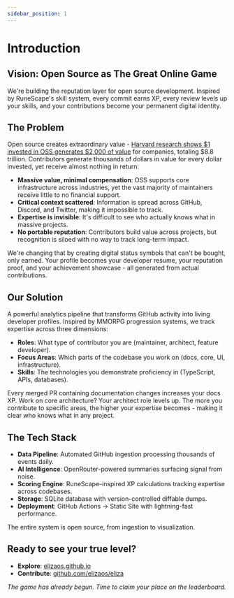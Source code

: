 ```yaml
---
sidebar_position: 1
---
```


# Introduction

## Vision: Open Source as The Great Online Game

We're building the reputation layer for open source development. Inspired by RuneScape's skill system, every commit earns XP, every review levels up your skills, and your contributions become your permanent digital identity.

## The Problem

Open source creates extraordinary value - [Harvard research shows $1 invested in OSS generates $2,000 of value](https://www.hbs.edu/ris/Publication%20Files/24-038_51f8444f-502c-4139-8bf2-56eb4b65c58a.pdf#page=31.22) for companies, totaling $8.8 trillion. Contributors generate thousands of dollars in value for every dollar invested, yet receive almost nothing in return:

- **Massive value, minimal compensation**: OSS supports core infrastructure across industries, yet the vast majority of maintainers receive little to no financial support.
- **Critical context scattered**: Information is spread across GitHub, Discord, and Twitter, making it impossible to track.
- **Expertise is invisible**: It's difficult to see who actually knows what in massive projects.
- **No portable reputation**: Contributors build value across projects, but recognition is siloed with no way to track long-term impact.

We're changing that by creating digital status symbols that can't be bought, only earned. Your profile becomes your developer resume, your reputation proof, and your achievement showcase - all generated from actual contributions.

## Our Solution

A powerful analytics pipeline that transforms GitHub activity into living developer profiles. Inspired by MMORPG progression systems, we track expertise across three dimensions:

- **Roles**: What type of contributor you are (maintainer, architect, feature developer).
- **Focus Areas**: Which parts of the codebase you work on (docs, core, UI, infrastructure).
- **Skills**: The technologies you demonstrate proficiency in (TypeScript, APIs, databases).

Every merged PR containing documentation changes increases your docs XP. Work on core architecture? Your architect role levels up. The more you contribute to specific areas, the higher your expertise becomes - making it clear who knows what in any project.

## The Tech Stack

- **Data Pipeline**: Automated GitHub ingestion processing thousands of events daily.
- **AI Intelligence**: OpenRouter-powered summaries surfacing signal from noise.
- **Scoring Engine**: RuneScape-inspired XP calculations tracking expertise across codebases.
- **Storage**: SQLite database with version-controlled diffable dumps.
- **Deployment**: GitHub Actions → Static Site with lightning-fast performance.

The entire system is open source, from ingestion to visualization.

## Ready to see your true level?

- **Explore**: [elizaos.github.io](https://elizaos.github.io)
- **Contribute**: [github.com/elizaos/eliza](https://github.com/elizaos/eliza)

_The game has already begun. Time to claim your place on the leaderboard._
